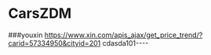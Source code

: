 # CarsZDM
###youxin https://www.xin.com/apis_ajax/get_price_trend/?carid=57334950&cityid=201
cdasda101----
